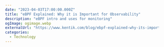```yaml
---
date: "2023-04-03T17:00:00.000Z"
title: "eBPF Explained: Why it is Important for Observability"
description: "eBPF intro and uses for monitoring"
ogImage: ogimage.webp
externalUrl: "https://www.kentik.com/blog/ebpf-explained-why-its-important-for-observability/"
categories:
  - Technology
---
```

